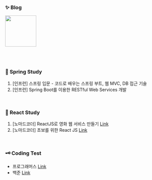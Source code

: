<!--
**inbdni/inbdni** is a ✨ _special_ ✨ repository because its `README.md` (this file) appears on your GitHub profile.
-->

### ✨ Blog

<a href="https://peachh.tistory.com/" target="_black">
  <img width="100px" src="https://user-images.githubusercontent.com/51371747/117712279-15819700-b20f-11eb-8df3-efa610467a9e.jpg" width=170px />
</a>

<br><br>

### 🌱 Spring Study

1. [인프런] 스프링 입문 - 코드로 배우는 스프링 부트, 웹 MVC, DB 접근 기술
2. [인프런] Spring Boot를 이용한 RESTful Web Services 개발

<br>

### 🌱 React Study

1. [노마드코더] ReactJS로 영화 웹 서비스 만들기 [Link](https://github.com/inbdni/movie_app)
2. [노마드코더] 초보를 위한 React JS [Link](https://github.com/inbdni/nomflix)

<br>

### 🗝 Coding Test

* 프로그래머스 [Link](https://github.com/inbdni/Programmers)
* 백준 [Link](https://github.com/inbdni/Baekjoon)

<br>

<!--
Here are some ideas to get you started:
- 🔭 I’m currently working on ...
- 🌱 I’m currently learning ...
- 👯 I’m looking to collaborate on ...
- 🤔 I’m looking for help with ...
- 💬 Ask me about ...
- 📫 How to reach me: ...
- 😄 Pronouns: ...
- ⚡ Fun fact: ...
-->
